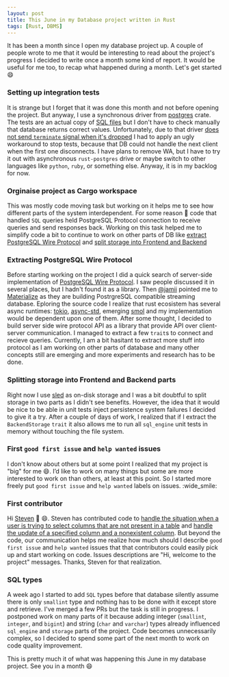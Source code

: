 ```yaml
---
layout: post
title: This June in my Database project written in Rust
tags: [Rust, DBMS]
---
```


It has been a month since I open my database project up. A couple of people wrote to me that it would be interesting to read about the project's progress I decided to write once a month some kind of report. It would be useful for me too, to recap what happened during a month. Let's get started :smile:

### Setting up integration tests

It is strange but I forget that it was done this month and not before opening the project. But anyway, I use a synchronous driver from [postgres](https://crates.io/crates/postgres) crate. The tests are an actual copy of [SQL files](https://github.com/alex-dukhno/database/tree/master/compatibility) but I don't have to check manually that database returns correct values.
Unfortunately, due to that driver [does not send `terminate` signal when it's dropped](https://github.com/sfackler/rust-postgres/issues/613) I had to apply an ugly workaround to stop tests, because that DB could not handle the next client when the first one disconnects. I have plans to remove WA, but I have to try it out with asynchronous `rust-postgres` drive or maybe switch to other languages like `python`, `ruby`, or something else. Anyway, it is in my backlog for now.

### Orginaise project as Cargo workspace

This was mostly code moving task but working on it helps me to see how different parts of the system interdependent. For some reason :shrug: code that handled `SQL` queries held PostgreSQL Protocol connection to receive queries and send responses back. Working on this task helped me to simplify code a bit to continue to work on other parts of DB like [extract PostgreSQL Wire Protocol](#Extracting-PostgreSQL-Wire-Protocol) and [split storage into Frontend and Backend](#Splitting-storage-into-Frontend-and-Backend-parts)

### Extracting PostgreSQL Wire Protocol

Before starting working on the project I did a quick search of server-side implementation of [PostgreSQL Wire Protocol](https://www.postgresql.org/docs/12/protocol.html). I saw people discussed it in several places, but I hadn't found it as a library. Then [@jamii](https://github.com/jamii) pointed me to [Materialize](https://github.com/MaterializeInc/materialize) as they are building PostrgreSQL compatible streaming database. Eploring the source code I realize that rust ecosistem has several async runtimes: [tokio](https://github.com/tokio-rs/tokio), [async-std](https://github.com/async-rs/async-std), emerging [smol](https://github.com/stjepang/smol) and my implementation would be dependent upon one of them. After some thought, I decided to build server side wire protocol API as a library that provide API over client-server communication. I managed to extract a few `trait`s to connect and recieve queries. Currently, I am a bit hasitant to extract more stuff into protocol as I am working on other parts of database and many other concepts still are emerging and more experiments and research has to be done.

### Splitting storage into Frontend and Backend parts

Right now I use [sled](https://github.com/spacejam/sled) as on-disk storage and I was a bit doubtful to split storage in two parts as I didn't see benefits. However, the idea that it would be nice to be able in unit tests inject persistence system failures I decided to give it a try. After a couple of days of work, I realized that if I extract the `BackendStorage` `trait` it also allows me to run all `sql_engine` unit tests in memory without touching the file system.

### First `good first issue` and `help wanted` issues

I don't know about others but at some point I realized that my project is "big" for me :smile:. I’d like to work on many things but some are more interested to work on than others, at least at this point. So I started more freely put `good first issue` and `help wanted` labels on issues. :wide_smile:

### First contributor

Hi [Steven](https://github.com/silathdiir) :wave: :smile:. Steven has contributed code to [handle the situation when a user is trying to select columns that are not present in a table](https://github.com/alex-dukhno/database/pull/74) and [handle the update of a specified column and a nonexistent column](https://github.com/alex-dukhno/database/pull/100). But beyond the code, our communication helps me realize how much should I describe `good first issue` and `help wanted` issues that that contributors could easily pick up and start working on code. Issues descriptions are "Hi, welcome to the project" messages. Thanks, Steven for that realization.

### SQL types

A week ago I started to add `SQL` types before that database silently assume there is only `smallint` type and nothing has to be done with it except store and retrieve. I've merged a few PRs but the task is still in progress. I postponed work on many parts of it because adding integer (`smallint`, `integer`, and `bigint`) and string (`char` and `varchar`) types already influenced `sql_engine` and `storage` parts of the project. Code becomes unnecessarily complex, so I decided to spend some part of the next month to work on code quality improvement.

This is pretty much it of what was happening this June in my database project. See you in a month :smile:
